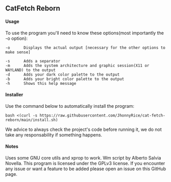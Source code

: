 ## CatFetch Reborn

#### Usage
To use the program you'll need to know these options(most importantly the -o option):
```
-o		Displays the actual output [necessary for the other options to make sense]

-s		Adds a separator
-m		Adds the system architecture and graphic session(X11 or WAYLAND) to the output
-d		Adds your dark color palette to the output
-b		Adds your bright color palette to the output
-h		Shows this help message
```

#### Installer
Use the command below to automatically install the program:
```
bash <(curl -s https://raw.githubusercontent.com/JhonnyRice/cat-fetch-reborn/main/install.sh)
```
We advice to always check the project's code before running it, we do not take any responsability if something happens.

#### Notes
Uses some GNU core utils and xprop to work. Wm script by Alberto Salvia Novella.
This program is licensed under the GPLv3 license.
If you encounter any issue or want a feature to be added please open an issue on this GitHub page.
